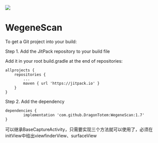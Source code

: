
[![](https://jitpack.io/v/DragonTotem/WegeneScan.svg)](https://jitpack.io/#DragonTotem/WegeneScan)

# WegeneScan

To get a Git project into your build:

Step 1. Add the JitPack repository to your build file

Add it in your root build.gradle at the end of repositories:

	allprojects {
		repositories {
			...
			maven { url 'https://jitpack.io' }
		}
	}
  
Step 2. Add the dependency

	dependencies {
	        implementation 'com.github.DragonTotem:WegeneScan:1.7'
	}
  
 可以继承BaseCaptureActivity，只需要实现三个方法就可以使用了，必须在initView中给出viewfinderView、surfaceView
